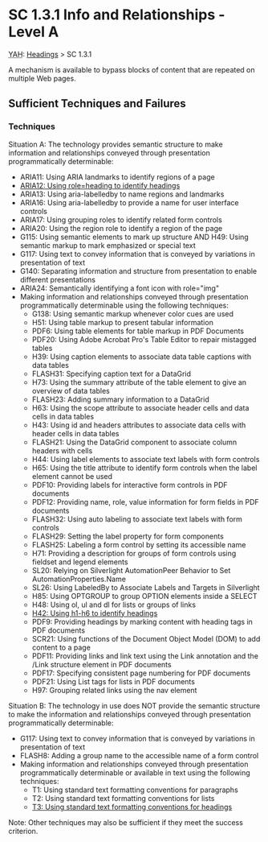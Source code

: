 # SC 1.3.1 Info and Relationships - Level A

<abbr title="You are here">YAH</abbr>: [Headings](headings.md) > SC 1.3.1

A mechanism is available to bypass blocks of content that are repeated on multiple Web pages.

## Sufficient Techniques and Failures

### Techniques

Situation A: The technology provides semantic structure to make information and relationships conveyed through presentation programmatically determinable:

- ARIA11: Using ARIA landmarks to identify regions of a page
- [ARIA12: Using role=heading to identify headings](aria12.md)
- ARIA13: Using aria-labelledby to name regions and landmarks
- ARIA16: Using aria-labelledby to provide a name for user interface controls
- ARIA17: Using grouping roles to identify related form controls
- ARIA20: Using the region role to identify a region of the page
- G115: Using semantic elements to mark up structure AND H49: Using semantic markup to mark emphasized or special text
- G117: Using text to convey information that is conveyed by variations in presentation of text
- G140: Separating information and structure from presentation to enable different presentations
- ARIA24: Semantically identifying a font icon with role="img"
- Making information and relationships conveyed through presentation programmatically determinable using the following techniques:
  - G138: Using semantic markup whenever color cues are used
  - H51: Using table markup to present tabular information
  - PDF6: Using table elements for table markup in PDF Documents
  - PDF20: Using Adobe Acrobat Pro's Table Editor to repair mistagged tables
  - H39: Using caption elements to associate data table captions with data tables
  - FLASH31: Specifying caption text for a DataGrid
  - H73: Using the summary attribute of the table element to give an overview of data tables
  - FLASH23: Adding summary information to a DataGrid
  - H63: Using the scope attribute to associate header cells and data cells in data tables
  - H43: Using id and headers attributes to associate data cells with header cells in data tables
  - FLASH21: Using the DataGrid component to associate column headers with cells
  - H44: Using label elements to associate text labels with form controls
  - H65: Using the title attribute to identify form controls when the label element cannot be used
  - PDF10: Providing labels for interactive form controls in PDF documents
  - PDF12: Providing name, role, value information for form fields in PDF documents
  - FLASH32: Using auto labeling to associate text labels with form controls
  - FLASH29: Setting the label property for form components
  - FLASH25: Labeling a form control by setting its accessible name
  - H71: Providing a description for groups of form controls using fieldset and legend elements
  - SL20: Relying on Silverlight AutomationPeer Behavior to Set AutomationProperties.Name
  - SL26: Using LabeledBy to Associate Labels and Targets in Silverlight
  - H85: Using OPTGROUP to group OPTION elements inside a SELECT
  - H48: Using ol, ul and dl for lists or groups of links
  - [H42: Using h1-h6 to identify headings](h42.md)
  - PDF9: Providing headings by marking content with heading tags in PDF documents
  - SCR21: Using functions of the Document Object Model (DOM) to add content to a page
  - PDF11: Providing links and link text using the Link annotation and the /Link structure element in PDF documents
  - PDF17: Specifying consistent page numbering for PDF documents
  - PDF21: Using List tags for lists in PDF documents
  - H97: Grouping related links using the nav element

Situation B: The technology in use does NOT provide the semantic structure to make the information and relationships conveyed through presentation programmatically determinable:

- G117: Using text to convey information that is conveyed by variations in presentation of text
- FLASH8: Adding a group name to the accessible name of a form control
- Making information and relationships conveyed through presentation programmatically determinable or available in text using the following techniques:
  - T1: Using standard text formatting conventions for paragraphs
  - T2: Using standard text formatting conventions for lists
  - [T3: Using standard text formatting conventions for headings](t3.md)

Note: Other techniques may also be sufficient if they meet the success criterion.
